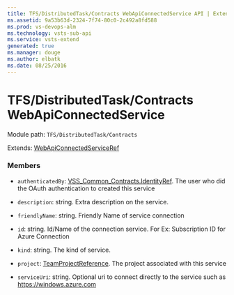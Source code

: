 ```yaml
---
title: TFS/DistributedTask/Contracts WebApiConnectedService API | Extensions for Visual Studio Team Services
ms.assetid: 9a53b63d-2324-7f74-80c0-2c492a8fd588
ms.prod: vs-devops-alm
ms.technology: vsts-sub-api
ms.service: vsts-extend
generated: true
ms.manager: douge
ms.author: elbatk
ms.date: 08/25/2016
---
```


# TFS/DistributedTask/Contracts WebApiConnectedService

Module path: `TFS/DistributedTask/Contracts`

Extends: [WebApiConnectedServiceRef](../../../TFS/DistributedTask/Contracts/WebApiConnectedServiceRef.md)

### Members

* `authenticatedBy`: [VSS_Common_Contracts.IdentityRef](../../../VSS/WebApi/Contracts/IdentityRef.md). The user who did the OAuth authentication to created this service

* `description`: string. Extra description on the service.

* `friendlyName`: string. Friendly Name of service connection

* `id`: string. Id/Name of the connection service. For Ex: Subscription ID for Azure Connection

* `kind`: string. The kind of service.

* `project`: [TeamProjectReference](../../../TFS/DistributedTask/Contracts/TeamProjectReference.md). The project associated with this service

* `serviceUri`: string. Optional uri to connect directly to the service such as https://windows.azure.com

